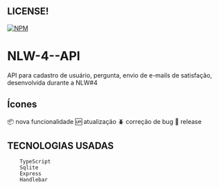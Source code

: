 
## LICENSE!
[![NPM](https://img.shields.io/npm/l/react)](https://github.com/ManoelPatrocinio/NLW-4--API/blob/main/LICENSE)

# NLW-4--API
API para cadastro de usuário, pergunta, envio de e-mails de satisfação, desenvolvida durante a NLW#4



## Ícones
:package: nova funcionalidade
:up: atualização
:beetle: correção de bug
:checkered_flag: release

## TECNOLOGIAS USADAS  
        TypeScript
        Sqlite
        Express
        Handlebar
